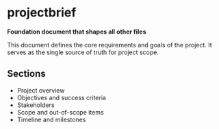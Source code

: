 # projectbrief

**Foundation document that shapes all other files**

This document defines the core requirements and goals of the project. It serves as the single source of truth for project scope.

## Sections

- Project overview
- Objectives and success criteria
- Stakeholders
- Scope and out-of-scope items
- Timeline and milestones
